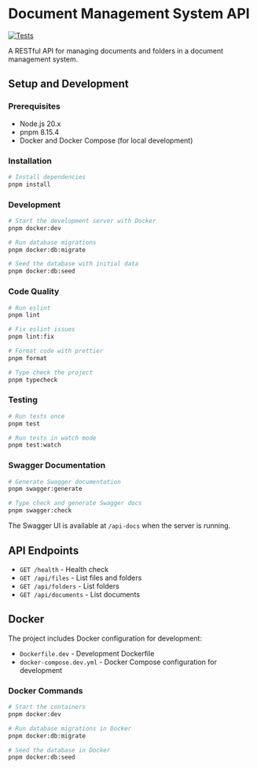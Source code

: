 # Document Management System API

[![Tests](https://github.com/[username]/[repository]/actions/workflows/test.yml/badge.svg)](https://github.com/[username]/[repository]/actions/workflows/test.yml)

A RESTful API for managing documents and folders in a document management system.

## Setup and Development

### Prerequisites

- Node.js 20.x
- pnpm 8.15.4
- Docker and Docker Compose (for local development)

### Installation

```bash
# Install dependencies
pnpm install
```

### Development

```bash
# Start the development server with Docker
pnpm docker:dev

# Run database migrations
pnpm docker:db:migrate

# Seed the database with initial data
pnpm docker:db:seed
```

### Code Quality

```bash
# Run eslint
pnpm lint

# Fix eslint issues
pnpm lint:fix

# Format code with prettier
pnpm format

# Type check the project
pnpm typecheck
```

### Testing

```bash
# Run tests once
pnpm test

# Run tests in watch mode
pnpm test:watch
```

### Swagger Documentation

```bash
# Generate Swagger documentation
pnpm swagger:generate

# Type check and generate Swagger docs
pnpm swagger:check
```

The Swagger UI is available at `/api-docs` when the server is running.

## API Endpoints

- `GET /health` - Health check
- `GET /api/files` - List files and folders
- `GET /api/folders` - List folders
- `GET /api/documents` - List documents

## Docker

The project includes Docker configuration for development:

- `Dockerfile.dev` - Development Dockerfile
- `docker-compose.dev.yml` - Docker Compose configuration for development

### Docker Commands

```bash
# Start the containers
pnpm docker:dev

# Run database migrations in Docker
pnpm docker:db:migrate

# Seed the database in Docker
pnpm docker:db:seed
```
